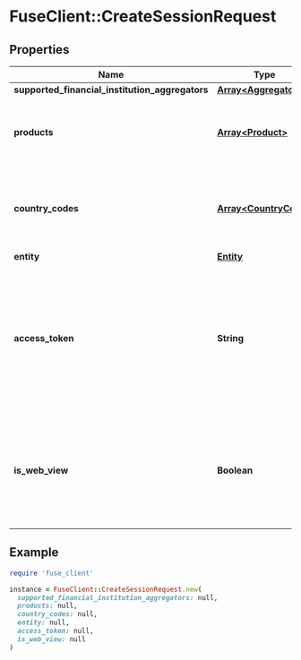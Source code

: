 # FuseClient::CreateSessionRequest

## Properties

| Name | Type | Description | Notes |
| ---- | ---- | ----------- | ----- |
| **supported_financial_institution_aggregators** | [**Array&lt;Aggregator&gt;**](Aggregator.md) |  | [optional] |
| **products** | [**Array&lt;Product&gt;**](Product.md) | List of products that you would like the institutions to support | [optional] |
| **country_codes** | [**Array&lt;CountryCode&gt;**](CountryCode.md) | List of country codes that you would like the institutions to support | [optional] |
| **entity** | [**Entity**](Entity.md) |  | [optional] |
| **access_token** | **String** | The fuse access token for an existing account integration. This will perform the process to reconnect an existing disconnected account. | [optional] |
| **is_web_view** | **Boolean** | Set to false for web SDKs (e.g., React), and true for mobile SDKs (e.g., React Native, Flutter, iOS, Android). | [optional] |

## Example

```ruby
require 'fuse_client'

instance = FuseClient::CreateSessionRequest.new(
  supported_financial_institution_aggregators: null,
  products: null,
  country_codes: null,
  entity: null,
  access_token: null,
  is_web_view: null
)
```


